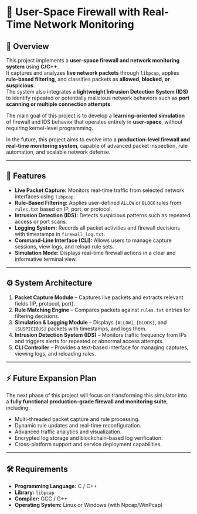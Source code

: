 # 🧱 User-Space Firewall with Real-Time Network Monitoring

## 📘 Overview
This project implements a **user-space firewall and network monitoring system** using **C/C++**.  
It captures and analyzes **live network packets** through `libpcap`, applies **rule-based filtering**, and classifies packets as **allowed, blocked, or suspicious**.  
The system also integrates a **lightweight Intrusion Detection System (IDS)** to identify repeated or potentially malicious network behaviors such as **port scanning or multiple connection attempts**.

The main goal of this project is to develop a **learning-oriented simulation** of firewall and IDS behavior that operates entirely in **user-space**, without requiring kernel-level programming.  

In the future, this project aims to evolve into a **production-level firewall and real-time monitoring system**, capable of advanced packet inspection, rule automation, and scalable network defense.

---

## 🚀 Features
- **Live Packet Capture:** Monitors real-time traffic from selected network interfaces using `libpcap`.  
- **Rule-Based Filtering:** Applies user-defined `ALLOW` or `BLOCK` rules from `rules.txt` based on IP, port, or protocol.  
- **Intrusion Detection (IDS):** Detects suspicious patterns such as repeated access or port scans.  
- **Logging System:** Records all packet activities and firewall decisions with timestamps in `firewall_log.txt`.  
- **Command-Line Interface (CLI):** Allows users to manage capture sessions, view logs, and reload rule sets.  
- **Simulation Mode:** Displays real-time firewall actions in a clear and informative terminal view.

---

## ⚙️ System Architecture
1. **Packet Capture Module** – Captures live packets and extracts relevant fields (IP, protocol, port).  
2. **Rule Matching Engine** – Compares packets against `rules.txt` entries for filtering decisions.  
3. **Simulation & Logging Module** – Displays `[ALLOW]`, `[BLOCK]`, and `[SUSPICIOUS]` packets with timestamps, and logs them.  
4. **Intrusion Detection System (IDS)** – Monitors traffic frequency from IPs and triggers alerts for repeated or abnormal access attempts.  
5. **CLI Controller** – Provides a text-based interface for managing captures, viewing logs, and reloading rules.

---

## ⚡ Future Expansion Plan
The next phase of this project will focus on transforming this simulator into a **fully functional production-grade firewall and monitoring suite**, including:
- Multi-threaded packet capture and rule processing.  
- Dynamic rule updates and real-time reconfiguration.  
- Advanced traffic analytics and visualization.  
- Encrypted log storage and blockchain-based log verification.  
- Cross-platform support and service deployment capabilities.

---

## 🛠️ Requirements
- **Programming Language:** C / C++  
- **Library:** `libpcap`  
- **Compiler:** GCC / G++  
- **Operating System:** Linux or Windows (with Npcap/WinPcap)

